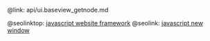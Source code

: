 @link: api/ui.baseview_getnode.md

@seolinktop: [javascript website framework](https://webix.com)
@seolink: [javascript new window](https://webix.com/widget/window/)